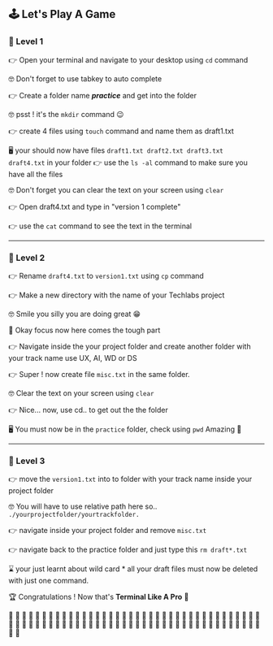 ## 🕹 Let's Play A Game ##

### 💩 Level 1

👉 Open your terminal and navigate to your desktop using `cd` command

🤓 Don't forget to use tabkey to auto complete

👉  Create a folder name ***practice*** and get into the folder 

🤓 psst ! it's the `mkdir` command 😉

👉 create 4 files using `touch` command and name them as draft1.txt

🖥 your should now have files `draft1.txt draft2.txt draft3.txt	draft4.txt` in your folder
👉 use the `ls -al` command to make sure you have all the files

🤓 Don't forget you can clear the text on your screen using `clear`

👉 Open draft4.txt and type in "version 1 complete"

👉 use the `cat` command to see the text in the terminal

---

###  👻 Level 2

👉 Rename `draft4.txt` to `version1.txt` using `cp` command

👉 Make a new directory with the name of your Techlabs project

🤓 Smile you silly you are doing great 😁

🧘 Okay focus now here comes the tough part 

👉 Navigate inside the your project folder and create another folder with your track name use UX, AI, WD or DS

👉 Super ! now create file `misc.txt` in the same folder.

🤓 Clear the text on your screen using `clear`

👉 Nice... now, use cd.. to get out the the folder 

🖥 You must now be in the `practice` folder, check using `pwd` Amazing 🎉


---
###  🧨 Level 3

👉 move the `version1.txt` into to folder with your track name inside your project 
folder 

🤓 You will have to use relative path here so.. `./yourprojectfolder/yourtrackfolder.`

👉 navigate inside your project folder and remove `misc.txt`

👉 navigate back to the practice folder and just type this `rm draft*.txt`

⌛️ your just learnt about wild card * all your draft files must now be deleted with just one command. 

🏆 Congratulations ! Now that's **Terminal Like A Pro** 💪

👏 👏 👏 👏 👏 👏 👏 👏 👏 👏 👏 👏 👏 👏 👏 👏 👏 👏 👏 👏 👏 👏 👏 👏 👏 👏 👏 👏 👏 👏 👏 👏 👏 👏 👏 👏 👏 👏 👏 👏 👏 👏 👏 👏 👏 👏 👏 👏 👏 👏 👏 👏 👏 👏 👏 👏 👏 👏 👏 👏 👏 👏 👏 👏 👏 👏 👏 👏 👏 👏 👏 👏 👏 👏 👏 👏 👏 👏 







